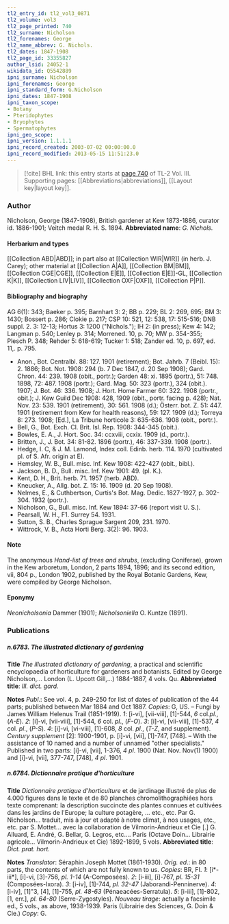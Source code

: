 ```yaml
---
tl2_entry_id: tl2_vol3_0871
tl2_volume: vol3
tl2_page_printed: 740
tl2_surname: Nicholson
tl2_forenames: George
tl2_name_abbrev: G. Nichols.
tl2_dates: 1847-1908
tl2_page_id: 33355827
author_lsid: 24052-1
wikidata_id: Q5542889
ipni_surname: Nicholson
ipni_forenames: George
ipni_standard_form: G.Nicholson
ipni_dates: 1847-1908
ipni_taxon_scope: 
- Botany
- Pteridophytes
- Bryophytes
- Spermatophytes
ipni_geo_scope: 
ipni_version: 1.1.1.1
ipni_record_created: 2003-07-02 00:00:00.0
ipni_record_modified: 2013-05-15 11:51:23.0
---
```



> [!cite] BHL link: this entry starts at [page 740](https://www.biodiversitylibrary.org/page/33355827) of TL-2 Vol. III.
> Supporting pages: [[Abbreviations|abbreviations]], [[Layout key|layout key]].

### Author

Nicholson, George (1847-1908), British gardener at Kew 1873-1886, curator id. 1886-1901; Veitch medal R. H. S. 1894. 
**Abbreviated name**: *G. Nichols.*

#### Herbarium and types

[[Collection ABD|ABD]]; in part also at [[Collection WIR|WIR]] (in herb. J. Carey); other material at [[Collection A|A]], [[Collection BM|BM]], [[Collection CGE|CGE]], [[Collection E|E]], [[Collection E|E]]-GL, [[Collection K|K]], [[Collection LIV|LIV]], [[Collection OXF|OXF]], [[Collection P|P]].

#### Bibliography and biography

AG 6(1): 343; Baeker p. 395; Barnhart 3: 2; BB p. 229; BL 2: 269, 695; BM 3: 1430; Bossert p. 286; Clokie p. 217; CSP 10: 521, 12: 538, 17: 515-516; DNB suppl. 2. 3: 12-13; Hortus 3: 1200 ("Nichols."); IH 2: (in press); Kew 4: 142; Langman p. 540; Lenley p. 314; Morrened. 10, p. 70; MW p. 354-355; Plesch P. 348; Rehder 5: 618-619; Tucker 1: 518; Zander ed. 10, p. 697, ed. 11,. p. 795.
- Anon., Bot. Centralbl. 88: 127. 1901 (retirement); Bot. Jahrb. 7 (Beibl. 15): 2. 1886; Bot. Not. 1908: 294 (b. 7 Dec 1847, d. 20 Sep 1908); Gard. Chron. 44: 239. 1908 (obit., portr.); Garden 48: xi. 1895 (portr.), 51: 748. 1898, 72: 487. 1908 (portr.); Gard. Mag. 50: 323 (portr.), 324 (obit.). 1907; J. Bot. 46: 336. 1908; J. Hort. Home Farmer 60: 322. 1908 (portr., obit.); J. Kew Guild Dec 1908: 428, 1909 (obit., portr. facing p. 428); Nat. Nov. 23: 539. 1901 (retirement), 30: 561. 1908 (d.); Österr. bot. Z. 51: 447. 1901 (retirement from Kew for health reasons), 59: 127. 1909 (d.); Torreya 8: 273. 1908; \[Ed.\], La Tribune horticole 3: 635-636. 1908 (obit., portr.).
- Bell, G., Bot. Exch. Cl. Brit. Isl. Rep. 1908: 344-345 (obit.).
- Bowles, E. A., J. Hort. Soc. 34: ccxviii, ccxix. 1909 (d., portr.).
- Britten, J., J. Bot. 34: 81-82. 1896 (portr.), 46: 337-339. 1908 (portr.).
- Hedge, I. C, & J. M. Lamond, Index coll. Edinb. herb. 114. 1970 (cultivated pl. of S. Afr. origin at E).
- Hemsley, W. B., Bull. misc. Inf. Kew 1908: 422-427 (obit., bibl.).
- Jackson, B. D., Bull. misc. Inf. Kew 1901: 49. (pl. K.).
- Kent, D. H., Brit. herb. 71. 1957 (herb. ABD).
- Kneucker, A., Allg. bot. Z. 15: 16. 1909 (d. 20 Sep 1908).
- Nelmes, E., & Cuthbertson, Curtis's Bot. Mag. Dedic. 1827-1927, p. 302-304. 1932 (portr.).
- Nicholson, G., Bull. misc. Inf. Kew 1894: 37-66 (report visit U. S.).
- Pearsall, W. H., F1. Surrey 54. 1931.
- Sutton, S. B., Charles Sprague Sargent 209, 231. 1970.
- Wittrock, V. B., Acta Horti Berg. 3(2): 96. 1903.

#### Note

The anonymous *Hand-list of trees and shrubs*, (excluding Coniferae), grown in the Kew arboretum, London, 2 parts 1894, 1896; and its second edition, vii, 804 p., London 1902, published by the Royal Botanic Gardens, Kew, were compiled by George Nicholson.

#### Eponymy

*Neonicholsonia* Dammer (1901); *Nicholsoniella* O. Kuntze (1891).

### Publications

##### n.6783. The illustrated dictionary of gardening

**Title**
*The illustrated dictionary of gardening*, a practical and scientific encyclopaedia of horticulture for gardeners and botanists. Edited by George Nicholson,... London (L. Upcott Gill,...) 1884-1887, 4 vols. Qu.
**Abbreviated title**: *Ill. dict. gard.*

**Notes**
*Publ*.: See vol. 4, p. 249-250 for list of dates of publication of the 44 parts; published between Mar 1884 and Oct 1887. *Copies*: G, US. – Fungi by James William Helenus Trail (1851-1919).
*1*: \[i-vi\], \[vii-viii\], \[1\]-544, *6* col.*pl*., (*A-E*).
*2*: \[i\]-vi, \[vii-viii\], \[1\]-544, *6* col. *pl*., (*F-O*).
*3*: \[i\]-vi, \[vii-viii\], \[1\]-537, *4* col. *pl*., (*P-S*).
*4*: \[i\]-vi, \[vi-viii\], \[1\]-608, *8* col. *pl*., (*T-Z*, and supplement).
*Century supplement* \[2\]: 1900-1901, p. \[i\]-vi, \[vii\], \[1\]-747, \[748\]. – With the assistance of 10 named and a number of unnamed "other specialists." Published in two parts: \[i\]-vi, \[vii\], 1-376, *4 pl*. 1900 (Nat. Nov. Nov(1) 1900) and \[i\]-vi, \[vii\], 377-747, \[748\], *4 pl*. 1901.

##### n.6784. Dictionnaire pratique d'horticulture

**Title**
*Dictionnaire pratique d'horticulture* et de jardinage illustré de plus de 4.000 figures dans le texte et de 80 planches chromolithographiées hors texte comprenant: la description succincte des plantes connues et cultivées dans les jardins de l'Europe; la culture potagère, ... etc., etc. Par G. Nicholson... traduit, mis à jour et adapté à notre climat, à nos usages, etc., etc. par S. Mottet... avec la collaboration de Vilmorin-Andrieux et Cie \[.\] G. Alluard, E. André, G. Bellar, G. Legros, etc.... Paris (Octave Doin... Librairie agricole... Vilmorin-Andrieux et Cie) 1892-1899, 5 vols.
**Abbreviated title**: *Dict. prat. hort.*

**Notes**
*Translator*: Séraphin Joseph Mottet (1861-1930).
*Orig. ed*.: in 80 parts, the contents of which are not fully known to us. *Copies*: BR, FI.
*1*: \[i\*-iii\*\], \[i\]-vi, \[3\]-756, *pl. 1-14* (A-Composées).
*2*: \[i-iii\], \[i\]-767, *pl. 15-31* (Composées-Ixora).
*3*: \[i-iv\], \[1\]-744, *pl. 32-47* (Jaborandi-Penninerve).
*4*: \[i-iv\], \[1\]"3, \[4\], \[1\]-755, *pl. 48-63* (Pénaeacées-Serratula).
*5*: \[i-iii\], \[1\]-802, \[1, err.\], *pl. 64-80* (Serre-Zygostyles).
*Nouveau tirage*: actually a facsimile ed., 5 vols., as above, 1938-1939. Paris (Librairie des Sciences, G. Doin & Cie.) *Copy*: G.

